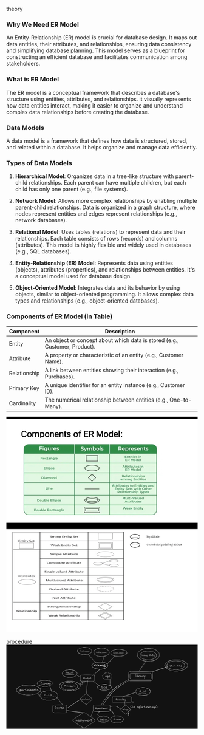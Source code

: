 theory

### Why We Need ER Model

An Entity-Relationship (ER) model is crucial for database design. It maps out data entities, their attributes, and relationships, ensuring data consistency and simplifying database planning. This model serves as a blueprint for constructing an efficient database and facilitates communication among stakeholders.

### What is ER Model

The ER model is a conceptual framework that describes a database's structure using entities, attributes, and relationships. it visually represents how data entities interact, making it easier to organize and understand complex data relationships before creating the database.


### Data Models

A data model is a framework that defines how data is structured, stored, and related within a database. It helps organize and manage data efficiently.

### Types of Data Models

1. **Hierarchical Model**: Organizes data in a tree-like structure with parent-child relationships. Each parent can have multiple children, but each child has only one parent (e.g., file systems).

2. **Network Model**: Allows more complex relationships by enabling multiple parent-child relationships. Data is organized in a graph structure, where nodes represent entities and edges represent relationships (e.g., network databases).

3. **Relational Model**: Uses tables (relations) to represent data and their relationships. Each table consists of rows (records) and columns (attributes). This model is highly flexible and widely used in databases (e.g., SQL databases).

4. **Entity-Relationship (ER) Model**: Represents data using entities (objects), attributes (properties), and relationships between entities. It's a conceptual model used for database design.

5. **Object-Oriented Model**: Integrates data and its behavior by using objects, similar to object-oriented programming. It allows complex data types and relationships (e.g., object-oriented databases).
### Components of ER Model (in Table)

| Component     | Description                                                               |
|---------------|---------------------------------------------------------------------------|
| Entity        | An object or concept about which data is stored (e.g., Customer, Product).|
| Attribute     | A property or characteristic of an entity (e.g., Customer Name).          |
| Relationship  | A link between entities showing their interaction (e.g., Purchases).      |
| Primary Key   | A unique identifier for an entity instance (e.g., Customer ID).           |
| Cardinality   | The numerical relationship between entities (e.g., One-to-Many).          |

![image](.attachments/2b683cab09cd8e9fbb4e43dfd39ed8002b149b7e.jpg) 

procedure
![image](.attachments/5591c64f8df27103fba4b004c1d21c8bc631e2ab.png)